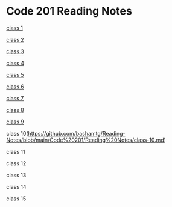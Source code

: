# Code 201 Reading Notes

[class 1](https://github.com/bashamtg/Reading-Notes/blob/main/Code%20201/Reading%20Notes/class-01.md)

[class 2](https://github.com/bashamtg/Reading-Notes/blob/main/Code%20201/Reading%20Notes/class-02.md)

[class 3](https://github.com/bashamtg/Reading-Notes/blob/main/Code%20201/Reading%20Notes/class-03.md)

[class 4](https://github.com/bashamtg/Reading-Notes/blob/main/Code%20201/Reading%20Notes/class-04.md)

[class 5](https://github.com/bashamtg/Reading-Notes/blob/main/Code%20201/Reading%20Notes/class-05.md)

[class 6](https://github.com/bashamtg/Reading-Notes/blob/main/Code%20201/Reading%20Notes/class-06.md)

[class 7](https://github.com/bashamtg/Reading-Notes/blob/main/Code%20201/Reading%20Notes/class-07.md)

[class 8](https://github.com/bashamtg/Reading-Notes/blob/main/Code%20201/Reading%20Notes/class-08.md)

[class 9](https://github.com/bashamtg/Reading-Notes/blob/main/Code%20201/Reading%20Notes/class-09.md)

class 10(https://github.com/bashamtg/Reading-Notes/blob/main/Code%20201/Reading%20Notes/class-10.md)

class 11

class 12

class 13

class 14

class 15
